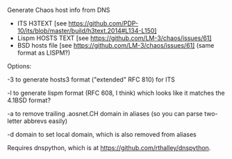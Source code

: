 Generate Chaos host info from DNS
- ITS H3TEXT [see https://github.com/PDP-10/its/blob/master/build/h3text.2014#L134-L150]
- Lispm HOSTS TEXT [see https://github.com/LM-3/chaos/issues/61]
- BSD hosts file [see https://github.com/LM-3/chaos/issues/61] (same format as LISPM?)

Options:

 -3 to generate hosts3 format ("extended" RFC 810) for ITS
 
 -l to generate lispm format (RFC 608, I think) which looks like it matches the 4.1BSD format?
 
 -a to remove trailing .aosnet.CH domain in aliases (so you can parse two-letter abbrevs easily)
 
 -d domain to set local domain, which is also removed from aliases

Requires dnspython, which is at https://github.com/rthalley/dnspython.

